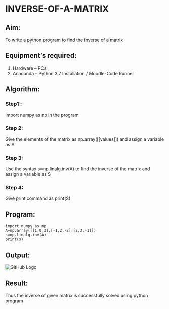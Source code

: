 # INVERSE-OF-A-MATRIX
## Aim:
To write a python program to find the inverse of a matrix
## Equipment’s required:
1. 	Hardware – PCs
2. 	Anaconda – Python 3.7 Installation / Moodle-Code Runner
## Algorithm:
### Step1 : 
import numpy as np in the program
### Step 2: 
Give the elements of the matrix as np.array([[values]]) and assign a variable as A
### Step 3:
Use the syntax s=np.linalg.inv(A) to find the inverse of the matrix and assign a variable as S
### Step 4: 
Give print command as print(S)

## Program:
~~~
import numpy as np
A=np.array([[1,0,3],[-1,2,-2],[2,3,-1]]) 
s=np.linalg.inv(A)
print(s)
~~~

## Output:
![GitHub Logo](inv.png)

## Result:
Thus the inverse of given matrix is successfully solved using python program

